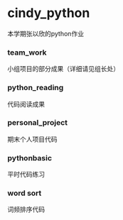 # cindy_python
本学期张以欣的python作业
### team_work
小组项目的部分成果（详细请见组长处）
### python_reading
代码阅读成果
### personal_project
期末个人项目代码
### pythonbasic
平时代码练习
### word sort
词频排序代码
